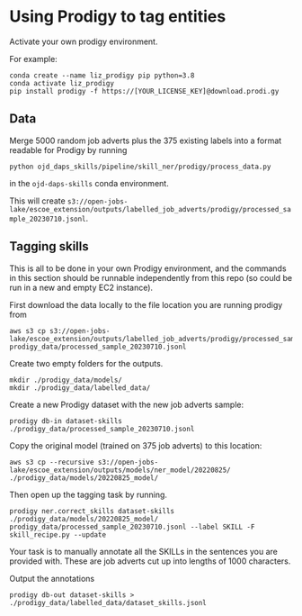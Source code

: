# Using Prodigy to tag entities

Activate your own prodigy environment.

For example:

```
conda create --name liz_prodigy pip python=3.8
conda activate liz_prodigy
pip install prodigy -f https://[YOUR_LICENSE_KEY]@download.prodi.gy
```

## Data

Merge 5000 random job adverts plus the 375 existing labels into a format readable for Prodigy by running

```
python ojd_daps_skills/pipeline/skill_ner/prodigy/process_data.py

```

in the `ojd-daps-skills` conda environment.

This will create `s3://open-jobs-lake/escoe_extension/outputs/labelled_job_adverts/prodigy/processed_sample_20230710.jsonl`.

## Tagging skills

This is all to be done in your own Prodigy environment, and the commands in this section should be runnable independently from this repo (so could be run in a new and empty EC2 instance).

First download the data locally to the file location you are running prodigy from

```
aws s3 cp s3://open-jobs-lake/escoe_extension/outputs/labelled_job_adverts/prodigy/processed_sample_20230710.jsonl prodigy_data/processed_sample_20230710.jsonl

```

Create two empty folders for the outputs.

```
mkdir ./prodigy_data/models/
mkdir ./prodigy_data/labelled_data/

```

Create a new Prodigy dataset with the new job adverts sample:

```
prodigy db-in dataset-skills ./prodigy_data/processed_sample_20230710.jsonl

```

Copy the original model (trained on 375 job adverts) to this location:

```
aws s3 cp --recursive s3://open-jobs-lake/escoe_extension/outputs/models/ner_model/20220825/ ./prodigy_data/models/20220825_model/

```

Then open up the tagging task by running.

```
prodigy ner.correct_skills dataset-skills ./prodigy_data/models/20220825_model/ prodigy_data/processed_sample_20230710.jsonl --label SKILL -F skill_recipe.py --update
```

Your task is to manually annotate all the SKILLs in the sentences you are provided with. These are job adverts cut up into lengths of 1000 characters.

Output the annotations

```
prodigy db-out dataset-skills > ./prodigy_data/labelled_data/dataset_skills.jsonl

```
